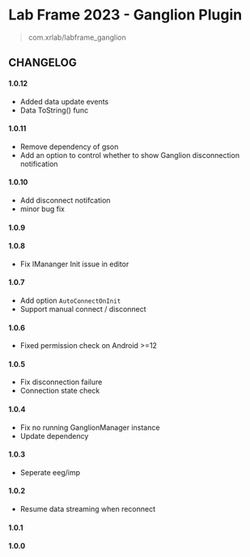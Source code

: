 # Lab Frame 2023 - Ganglion Plugin
> com.xrlab/labframe_ganglion

## CHANGELOG
#### 1.0.12
- Added data update events
- Data ToString() func

#### 1.0.11
- Remove dependency of gson
- Add an option to control whether to show Ganglion disconnection notification

#### 1.0.10
- Add disconnect notifcation
- minor bug fix

#### 1.0.9

#### 1.0.8
- Fix IMananger Init issue in editor

#### 1.0.7
- Add option `AutoConnectOnInit`
- Support manual connect / disconnect

#### 1.0.6
- Fixed permission check on Android >=12

#### 1.0.5
- Fix disconnection failure
- Connection state check

#### 1.0.4
- Fix no running GanglionManager instance
- Update dependency

#### 1.0.3
- Seperate eeg/imp

#### 1.0.2
- Resume data streaming when reconnect

#### 1.0.1

#### 1.0.0
